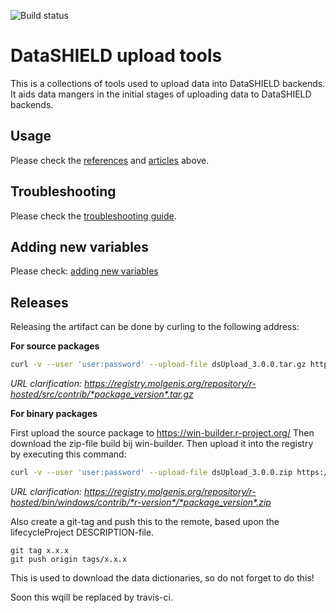 ![Build status](https://travis-ci.org/lifecycle-project/analysis-protocols.svg?branch=master)

# DataSHIELD upload tools
This is a collections of tools used to upload data into DataSHIELD backends. It aids data mangers in the initial stages of uploading data to DataSHIELD backends.

## Usage
Please check the [references](./references/index.html) and [articles](./articles/index.html) above.

## Troubleshooting
Please check the [troubleshooting guide]().

## Adding new variables
Please check: [adding new variables](https://github.com/lifecycle-project/ds-dictionaries/blob/master/README.md)

## Releases
Releasing the artifact can be done by curling to the following address:

**For source packages**

```bash
curl -v --user 'user:password' --upload-file dsUpload_3.0.0.tar.gz https://registry.molgenis.org/repository/r-hosted/src/contrib/dsUpload_3.0.0.tar.gz 
```

*URL clarification: https://registry.molgenis.org/repository/r-hosted/src/contrib/*package_version*.tar.gz*

**For binary packages**

First upload the source package to https://win-builder.r-project.org/
Then download the zip-file build bij win-builder. Then upload it into the registry by executing this command:

```bash
curl -v --user 'user:password' --upload-file dsUpload_3.0.0.zip https://registry.molgenis.org/repository/r-hosted/bin/windows/contrib/3.6/dsUpload_3.0.0.zip
```

*URL clarification: https://registry.molgenis.org/repository/r-hosted/bin/windows/contrib/*r-version*/*package_version*.zip*

Also create a git-tag and push this to the remote, based upon the lifecycleProject DESCRIPTION-file.

```
git tag x.x.x
git push origin tags/x.x.x
```

This is used to download the data dictionaries, so do not forget to do this!

Soon this wqill be replaced by travis-ci.
